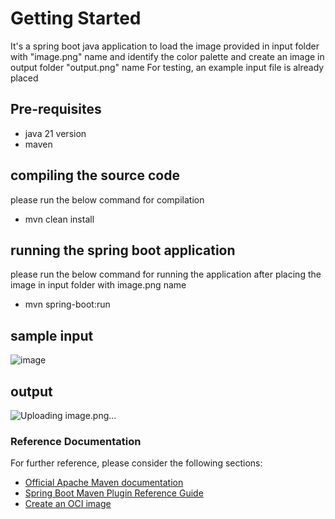 # Getting Started
It's a spring boot java application to load the image provided in input folder with "image.png" name and identify the color palette and create an image in output folder "output.png" name
For testing, an example input file is already placed
## Pre-requisites
- java 21 version
- maven

## compiling the source code
please run the below command for compilation
- mvn clean install

## running the spring boot application
please run the below command for running the application after placing the image in input folder with image.png name
- mvn spring-boot:run

## sample input
![image](https://github.com/vamsikrishnaalla/colour-identification/assets/117825261/8cb0cc23-f27c-48b9-b935-84ca8f34f883)

## output
![Uploading image.png…]()

### Reference Documentation
For further reference, please consider the following sections:

* [Official Apache Maven documentation](https://maven.apache.org/guides/index.html)
* [Spring Boot Maven Plugin Reference Guide](https://docs.spring.io/spring-boot/docs/3.2.3/maven-plugin/reference/html/)
* [Create an OCI image](https://docs.spring.io/spring-boot/docs/3.2.3/maven-plugin/reference/html/#build-image)
